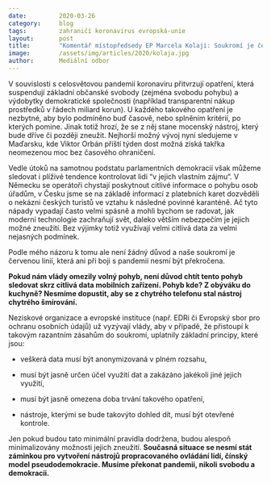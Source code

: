 ```yaml
---
date:         2020-03-26
category:     blog
tags:         zahraničí koronavirus evropská-unie
layout:       post
title:        "Komentář místopředsedy EP Marcela Kolaji: Soukromí je červená linie, která se nesmí překročit"
image:        /assets/img/articles/2020/kolaja.jpg
author:       Mediální odbor
--- 
```





V souvislosti s celosvětovou pandemií koronaviru přitvrzují opatření, která suspendují základní občanské svobody (zejména svobodu pohybu) a výdobytky demokratické společnosti (například transparentní nákup prostředků v řádech miliard korun). U každého takového opatření je nezbytné, aby bylo podmíněno buď časově, nebo splněním kritérií, po kterých pomine. Jinak totiž hrozí, že se z něj stane mocenský nástroj, který bude dříve či později zneužit. Nejhorší možný vývoj nyní sledujeme v Maďarsku, kde Viktor Orbán příští týden dost možná získá takřka neomezenou moc bez časového ohraničení.

 

Vedle útoků na samotnou podstatu parlamentních demokracií však můžeme sledovat i plíživé tendence kontrolovat lidi “v jejich vlastním zájmu“. V Německu se operátoři chystají poskytnout citlivé informace o pohybu osob úřadům, v Česku jsme se na základě informací z platebních karet dozvěděli o nekázni českých turistů ve vztahu k následné povinné karanténě. Ač tyto nápady vypadají často velmi spásně a mohli bychom se radovat, jak moderní technologie zachraňují svět, daleko větším nebezpečím je jejich možné zneužití. Bez výjimky totiž využívají velmi citlivá data za velmi nejasných podmínek.

 

Podle mého názoru k tomu ale není žádný důvod a naše soukromí je červenou linií, která ani při boji s pandemií nesmí být překročena.

 

**Pokud nám vlády omezily volný pohyb, není důvod chtít tento pohyb sledovat skrz citlivá data mobilních zařízení. Pohyb kde? Z obýváku do kuchyně? Nesmíme dopustit, aby se z chytrého telefonu stal nástroj chytrého šmírování.**

 

Neziskové organizace a evropské instituce (např. EDRi či Evropský sbor pro ochranu osobních údajů) už vyzývají vlády, aby v případě, že přistoupí k takovým razantním zásahům do soukromí, uplatnily základní principy, které jsou:

* veškerá data musí být anonymizovaná v plném rozsahu,

* musí být jasně určen účel využití dat a zakázáno jakékoli jiné jejich využití,

* musí být jasně omezena doba trvání takového opatření,

* nástroje, kterými se bude takovýto dohled dít, musí být otevřené kontrole.

 

Jen pokud budou tato minimální pravidla dodržena, budou alespoň minimalizovány možnosti jejich zneužití. **Současná situace se nesmí stát záminkou pro vytvoření nástrojů propracovaného ovládání lidí, čínský model pseudodemokracie. Musíme překonat pandemii, nikoli svobodu a demokracii.**
